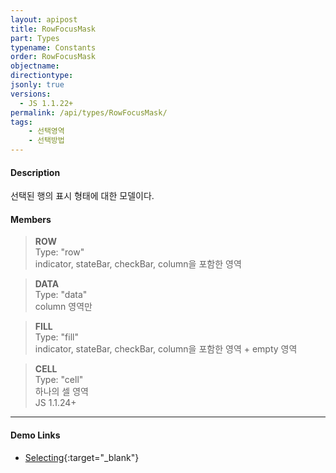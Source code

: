 ```yaml
---
layout: apipost
title: RowFocusMask
part: Types
typename: Constants
order: RowFocusMask
objectname: 
directiontype: 
jsonly: true
versions:
  - JS 1.1.22+
permalink: /api/types/RowFocusMask/
tags:
    - 선택영역
    - 선택방법
---
```



#### Description

선택된 행의 표시 형태에 대한 모델이다. 

#### Members

> **ROW**  
> Type: "row"    
> indicator, stateBar, checkBar, column을 포함한 영역            

> **DATA**    
> Type: "data"   
> column 영역만              

> **FILL**    
> Type: "fill"    
> indicator, stateBar, checkBar, column을 포함한 영역 + empty 영역               

> **CELL**    
> Type: "cell"   
> 하나의 셀 영역      
> JS 1.1.24+        

---

#### Demo Links

* [Selecting](http://demo.realgrid.com/GridComponent/Selecting/){:target="_blank"}